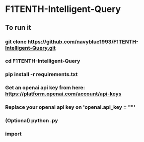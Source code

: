 # F1TENTH-Intelligent-Query

## To run it 
### git clone https://github.com/navyblue1993/F1TENTH-Intelligent-Query.git
### cd F1TENTH-Intelligent-Query
### pip install -r requirements.txt
### Get an openai api key from here: https://platform.openai.com/account/api-keys
### Replace your openai api key on 'openai.api_key = "<your openai api key>"'
### (Optional) python .py
### import 
